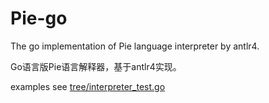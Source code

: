 # Pie-go
 
The go implementation of Pie language interpreter by antlr4.

Go语言版Pie语言解释器，基于antlr4实现。

examples see [tree/interpreter_test.go](tree/interpreter_test.go)